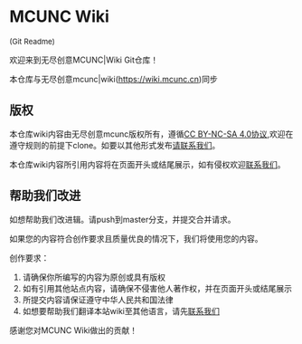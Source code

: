 # MCUNC Wiki
<font size="2">(Git Readme)</font>

欢迎来到无尽创意MCUNC|Wiki Git仓库！

本仓库与无尽创意mcunc|wiki(https://wiki.mcunc.cn)同步

## 版权
本仓库wiki内容由无尽创意mcunc版权所有，遵循[CC BY-NC-SA 4.0协议](https://creativecommons.org/licenses/by-nc-sa/4.0/deed.zh-hans),欢迎在遵守规则的前提下clone。如要以其他形式发布[请联系我们](./联系我们)。

本仓库wiki内容所引用内容将在页面开头或结尾展示，如有侵权欢迎[联系我们](./联系我们)。

## 帮助我们改进
如想帮助我们改进辑。请push到master分支，并提交合并请求。

如果您的内容符合创作要求且质量优良的情况下，我们将使用您的内容。

创作要求：

1. 请确保你所编写的内容为原创或具有版权
2. 如有引用其他站点内容，请确保不侵害他人著作权，并在页面开头或结尾展示
3. 所提交内容请保证遵守中华人民共和国法律
4. 如想要帮助我们翻译本站wiki至其他语言，请先[联系我们](./联系我们)

感谢您对MCUNC Wiki做出的贡献！